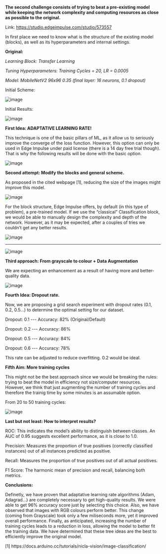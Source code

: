 <p align="justify">
 
**The second challenge consists of trying to beat a pre-existing model while keeping the network complexity and computing resources as close as possible to the original.**

Link: https://studio.edgeimpulse.com/studio/573557

In first place we need to know what is the structure of the existing model (blocks), as well as its hyperparameters and internal settings.

**Original:** 

_Learning Block: Transfer Learning_

_Tuning Hyperparameters: Training Cycles = 20, LR = 0.0005_

_Model: MobileNetV2 96x96 0.35 (final layer: 16 neurons, 0.1 dropout)_ 

Initial Scheme:

![image](https://github.com/user-attachments/assets/719c1526-f756-49a7-9478-605f0350d2fb)

Initial Results:

![image](https://github.com/user-attachments/assets/40c332d7-91df-4b4a-9bec-2264c5a3b5a6)

**First Idea: ADAPTATIVE LEARNING RATE!**

This technique is one of the basic pillars of ML, as it allow us to seriously improve the converge of the loss function. However, this option can only be used in Edge Impulse under paid license (there is a 14 day free trial though). That is why the following results will be done with the basic option.

![image](https://github.com/user-attachments/assets/b35a8536-be5f-4d08-bbe6-8193056562f5)

**Second attempt: Modify the blocks and general scheme.** 

As proposed in the cited webpage [1], reducing the size of the images might improve this model.

![image](https://github.com/user-attachments/assets/193d4341-2f91-4489-b3a7-a5d503dec191)

For the block structure, Edge Impulse offers, by default (in this type of problem), a pre-trained model. If we use the “classical” Classification block, we would be able to manually design the complexity and depth of the network. However, as it may be expected, after a couples of tries we couldn’t get any better results.

![image](https://github.com/user-attachments/assets/f69fb871-cca6-4c81-b6b9-7bfbeaf1f886)

*****************************************************************************************

![image](https://github.com/user-attachments/assets/6b33eb1b-2ca7-4b43-ad16-fa7eb3bad862)

**Third approach: From grayscale to colour + Data Augmentation**

We are expecting an enhancement as a result of having more and better-quality data.

![image](https://github.com/user-attachments/assets/6abebf27-7077-4709-9321-6eb9ddb78881)

**Fourth Idea: Dropout rate.**

Now, we are proposing a grid search experiment with dropout rates (0.1, 0.2, 0.5...) to determine the optimal setting for our dataset.

Dropout: 0.1 --- Accuracy: 82% (Original/Default)

Dropout: 0.2 --- Accuracy: 86%

Dropout: 0.5 --- Accuracy: 84%

Dropout: 0.6 --- Accuracy: 78%

This rate can be adjusted to reduce overfitting. 0.2 would be ideal.

**Fifth Aim: More training cycles** 

This might not be the best approach since we would be breaking the rules: trying to beat the model in efficiency not size/computer resources. However, we think that just augmenting the number of training cycles and therefore the trainig time by some minutes is an assumable option.

From 20 to 50 training cycles:

![image](https://github.com/user-attachments/assets/aea1084d-2cf5-4703-a56a-fe195b3b5b81)

 </p>

**Last but not least: How to interpret results?**

ROC: This indicates the model’s ability to distinguish between classes. An AUC of 0.95 suggests excellent performance, as it is close to 1.0. 

Precision: Measures the proportion of true positives (correctly classified instances) out of all instances predicted as positive. 

Recall: Measures the proportion of true positives out of all actual positives.

F1 Score: The harmonic mean of precision and recall, balancing both metrics.

**Conclusions:**

Definetly, we have proven that adaptative learning rate algorithms (Adam, Adagrad...) are completely necessary to get high-quality results. We were able to get 96% accuracy score just by selecting this choice. Also, we have observed that images with RGB colours perform better. This change (coming from Grayscale) took only a few miliseconds more, yet it improved overall performance. Finally, as anticipated, increasing the number of training cycles leads to a reduction in loss, allowing the model to better fit the training data. We have determined that these tree ideas are the best to efficiently improve the original model.


 </p>
 [1] https://docs.arduino.cc/tutorials/nicla-vision/image-classification/

